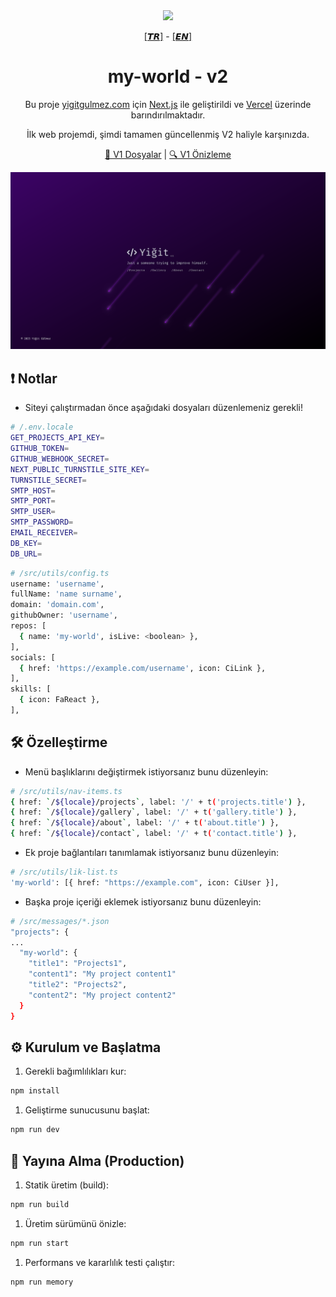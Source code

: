 <div align="center">
  <img src="https://assets.vercel.com/image/upload/v1662130559/nextjs/Icon_dark_background.png" width="100" />
</div>

<p align="center">
  <a href="https://github.com/yigitgulmez/my-world/blob/master/README.tr.md">[𝙏𝙍]</a> - <a href="https://github.com/yigitgulmez/my-world/blob/master/README.md">[𝙀𝙉]</a>
</p>

<h1 align="center">
  my-world - v2
</h1>

<p align="center">
  Bu proje <a href="https://yigitgulmez.com" target="_blank">yigitgulmez.com</a> için <a href="https://www.nextjs.org/" target="_blank">Next.js</a> ile geliştirildi ve <a href="https://www.vercel.com/" target="_blank">Vercel</a> üzerinde barındırılmaktadır.
</p>
<p align="center">
  İlk web projemdi, şimdi tamamen güncellenmiş V2 haliyle karşınızda.
</p>
<p align="center">
  <a href="https://github.com/yigitgulmez/my-world/releases/tag/v1" target="_blank">🔗 V1 Dosyalar</a> |
  <a href="https://my-world-hh1pwsiy3-yigitgulmez-projects.vercel.app" target="_blank">🔍 V1 Önizleme</a>
</p>

![image](./images/myworld0.png)

## ❗ Notlar

- Siteyi çalıştırmadan önce aşağıdaki dosyaları düzenlemeniz gerekli!

```sh
# /.env.locale
GET_PROJECTS_API_KEY=
GITHUB_TOKEN=
GITHUB_WEBHOOK_SECRET=
NEXT_PUBLIC_TURNSTILE_SITE_KEY=
TURNSTILE_SECRET=
SMTP_HOST=
SMTP_PORT=
SMTP_USER=
SMTP_PASSWORD=
EMAIL_RECEIVER=
DB_KEY=
DB_URL=
```

```sh
# /src/utils/config.ts
username: 'username',
fullName: 'name surname',
domain: 'domain.com',
githubOwner: 'username',
repos: [
  { name: 'my-world', isLive: <boolean> },
],
socials: [
  { href: 'https://example.com/username', icon: CiLink },
],
skills: [
  { icon: FaReact },
],
```

## 🛠️ Özelleştirme

- Menü başlıklarını değiştirmek istiyorsanız bunu düzenleyin:

```sh
# /src/utils/nav-items.ts
{ href: `/${locale}/projects`, label: '/' + t('projects.title') },
{ href: `/${locale}/gallery`, label: '/' + t('gallery.title') },
{ href: `/${locale}/about`, label: '/' + t('about.title') },
{ href: `/${locale}/contact`, label: '/' + t('contact.title') },
```

- Ek proje bağlantıları tanımlamak istiyorsanız bunu düzenleyin:

```sh
# /src/utils/lik-list.ts
'my-world': [{ href: "https://example.com", icon: CiUser }],
```

- Başka proje içeriği eklemek istiyorsanız bunu düzenleyin:

```sh
# /src/messages/*.json
"projects": {
...
  "my-world": {
    "title1": "Projects1",
    "content1": "My project content1"
    "title2": "Projects2",
    "content2": "My project content2"
  }
}
```

## ⚙️ Kurulum ve Başlatma

1. Gerekli bağımlılıkları kur:

```sh
npm install
```

1. Geliştirme sunucusunu başlat:

```sh
npm run dev
```

## 🚀 Yayına Alma (Production)

1. Statik üretim (build):

```sh
npm run build
```

1. Üretim sürümünü önizle:

```sh
npm run start
```

1. Performans ve kararlılık testi çalıştır:

```sh
npm run memory
``` 
